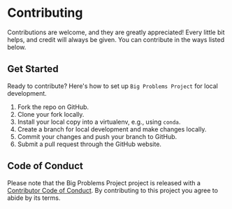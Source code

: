 # Contributing

Contributions are welcome, and they are greatly appreciated! Every little bit
helps, and credit will always be given. You can contribute in the ways listed below.

## Get Started

Ready to contribute? Here's how to set up `Big Problems Project` for local development.

1. Fork the repo on GitHub.
2. Clone your fork locally.
3. Install your local copy into a virtualenv, e.g., using `conda`.
4. Create a branch for local development and make changes locally.
5. Commit your changes and push your branch to GitHub.
6. Submit a pull request through the GitHub website.

## Code of Conduct

Please note that the Big Problems Project project is released with a [Contributor Code of Conduct](CONDUCT.md). By contributing to this project you agree to abide by its terms.
